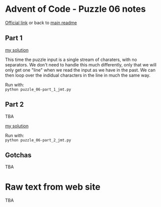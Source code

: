 # Advent of Code - Puzzle 06 notes

[Official link](https://adventofcode.com/2022/day/6) or back to [main readme](../readme.md)

## Part 1

[my solution](puzzle_06-part_1_jmt.py)  

This time the puzzle input is a single stream of charaters, with no separators.
We don't need to handle this much differently, only that we will only get one "line" when we 
read the input as we have in the past.  We can then loop over the indidual characters in the 
line in much the same way.

Run with:  
```python puzzle_06-part_1_jmt.py```

## Part 2

TBA

[my solution](puzzle_06-part_2_jmt.py)  

Run with:  
```python puzzle_06-part_2_jmt.py```

## Gotchas

TBA  

# Raw text from web site

TBA
